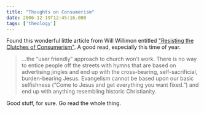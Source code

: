 ```yaml
---
title: "Thoughts on Consumerism"
date: 2006-12-19T12:45:16.000
tags: ['theology']
---
```


Found this wonderful little article from Will Willimon entitled ["Resisting the Clutches of Consumerism"](http://willimon.blogspot.com/2006/12/resisting-clutches-of-consumerism.html). A good read, especially this time of year.

> ...the “user friendly” approach to church won’t work. There is no way to entice people off the streets with hymns that are based on advertising jingles and end up with the cross-bearing, self-sacrificial, burden-bearing Jesus. Evangelism cannot be based upon our basic selfishness (“Come to Jesus and get everything you want fixed.”) and end up with anything resembling historic Christianity.

Good stuff, for sure. Go read the whole thing.
